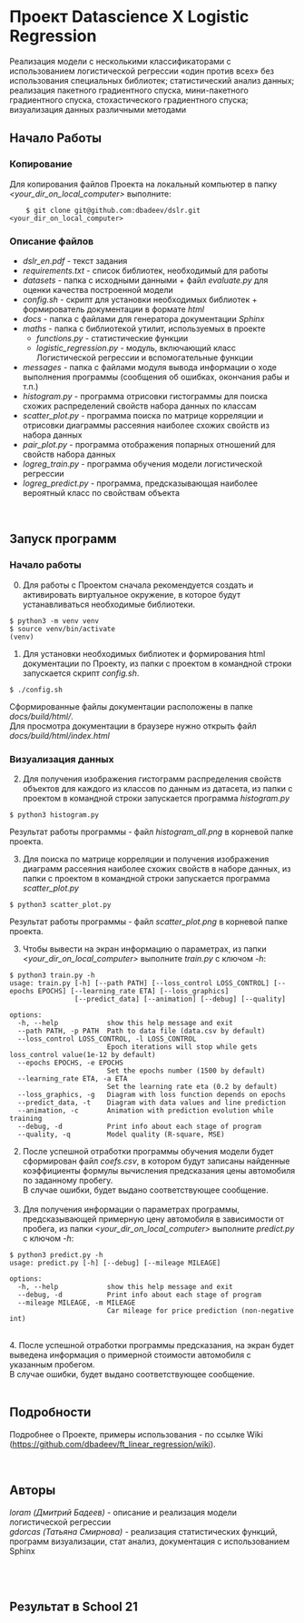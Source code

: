 # Проект Datascience X Logistic Regression
Реализация модели с несколькими классификаторами с использованием логистической регрессии «один против всех» без использования специальных библиотек; статистический анализ данных; реализация пакетного градиентного спуска, мини-пакетного градиентного спуска, стохастического градиентного спуска; визуализация данных различными методами

## Начало Работы

### Копирование
Для копирования файлов Проекта на локальный компьютер в папку *<your_dir_on_local_computer>* выполните:

```
    $ git clone git@github.com:dbadeev/dslr.git <your_dir_on_local_computer>
```

### Описание файлов
* *dslr_en.pdf* - текст задания
* *requirements.txt* - список библиотек, необходимый для работы 
* *datasets* - папка с исходными данными + файл _evaluate.py_ для оценки качества построенной модели  
* *config.sh* - скрипт для установки необходимых библиотек + формирователь документации в формате _html_
* *docs* - папка с файлами для генератора документации _Sphinx_
* *maths* - папка с библиотекой утилит, используемых в проекте
    + *functions.py* - статистические функции
    + *logistic_regression.py* - модуль, включающий класс Логистической регрессии и вспомогательные функции
* *messages* - папка с файлами модуля вывода информации о ходе выполнения программы (сообщения об ошибках, окончания рабы и т.п.)
* *histogram.py* - программа отрисовки гистограммы для поиска схожих распределений свойств набора данных по классам
* *scatter_plot.py* - программа поиска по матрице корреляции и отрисовки диаграммы рассеяния наиболее схожих свойств из набора данных
* *pair_plot.py* - программа отображения попарных отношений для свойств набора данных
* *logreg_train.py* - программа обучения модели логистической регрессии
* *logreg_predict.py* - программа, предсказывающая наиболее вероятный класс по свойствам объекта
<br>

## Запуск программ
### Начало работы
0. Для работы с Проектом сначала рекомендуется создать и активировать виртуальное окружение, в которое будут устанавливаться необходимые библиотеки.
```
$ python3 -m venv venv
$ source venv/bin/activate
(venv)
```
1. Для установки необходимых библиотек и формирования html документации по Проекту, из папки с проектом в командной строки запускается скрипт _config.sh_. <br>
```
$ ./config.sh
```

Сформированные файлы документации расположены в папке _docs/build/html/_. <br> 
Для просмотра документации в браузере нужно открыть файл _docs/build/html/index.html_

### Визуализация данных
2. Для получения изображения гистограмм распределения свойств объектов для каждого из классов по данным из датасета, из папки с проектом в командной строки запускается программа _histogram.py_
```
$ python3 histogram.py
```
Результат работы программы - файл _histogram_all.png_ в корневой папке проекта. <br>

3. Для поиска по матрице корреляции и получения изображения диаграмм рассеяния наиболее схожих свойств в наборе данных, из папки с проектом в командной строки запускается программа _scatter_plot.py_
```
$ python3 scatter_plot.py
```
Результат работы программы - файл _scatter_plot.png_ в корневой папке проекта. <br>

3. Чтобы вывести на экран информацию о параметрах, 
из папки *<your_dir_on_local_computer>* выполните *train.py* с ключом _-h_:

```
$ python3 train.py -h          
usage: train.py [-h] [--path PATH] [--loss_control LOSS_CONTROL] [--epochs EPOCHS] [--learning_rate ETA] [--loss_graphics]
                [--predict_data] [--animation] [--debug] [--quality]

options:
  -h, --help            show this help message and exit
  --path PATH, -p PATH  Path to data file (data.csv by default)
  --loss_control LOSS_CONTROL, -l LOSS_CONTROL
                        Epoch iterations will stop while gets loss_control value(1e-12 by default)
  --epochs EPOCHS, -e EPOCHS
                        Set the epochs number (1500 by default)
  --learning_rate ETA, -a ETA
                        Set the learning rate eta (0.2 by default)
  --loss_graphics, -g   Diagram with loss function depends on epochs
  --predict_data, -t    Diagram with data values and line prediction
  --animation, -c       Animation with prediction evolution while training
  --debug, -d           Print info about each stage of program
  --quality, -q         Model quality (R-square, MSE)

```

2. После успешной отработки программы обучения модели будет сформирован файл _coefs.csv_, в котором будут записаны найденные коэффициенты формулы вычисления предсказания цены автомобиля по заданному пробегу. <br>
В случае ошибки, будет выдано соответствующее сообщение. <br><br>
3. Для получения информации о параметрах программы, предсказывающей примерную цену автомобиля в зависимости от пробега, из папки *<your_dir_on_local_computer>* выполните *predict.py* с ключом _-h_:
```
$ python3 predict.py -h 
usage: predict.py [-h] [--debug] [--mileage MILEAGE]

options:
  -h, --help            show this help message and exit
  --debug, -d           Print info about each stage of program
  --mileage MILEAGE, -m MILEAGE
                        Car mileage for price prediction (non-negative int)
```
<br>
4. После успешной отработки программы предсказания, на экран будет выведена информация о примерной стоимости автомобиля с указанным пробегом.  <br>
В случае ошибки, будет выдано соответствующее сообщение. <br><br>

## Подробности

Подробнее о Проекте, примеры использования - по ссылке Wiki (https://github.com/dbadeev/ft_linear_regression/wiki).

<br>

## Авторы

*loram (Дмитрий Бадеев)* - описание и реализация модели логистической регрессии <br>
*gdorcas (Татьяна Смирнова)* - реализация статистических функций, программ визуализации, стат анализ, документация с использованием Sphinx

<br><br>

## Результат в School 21

